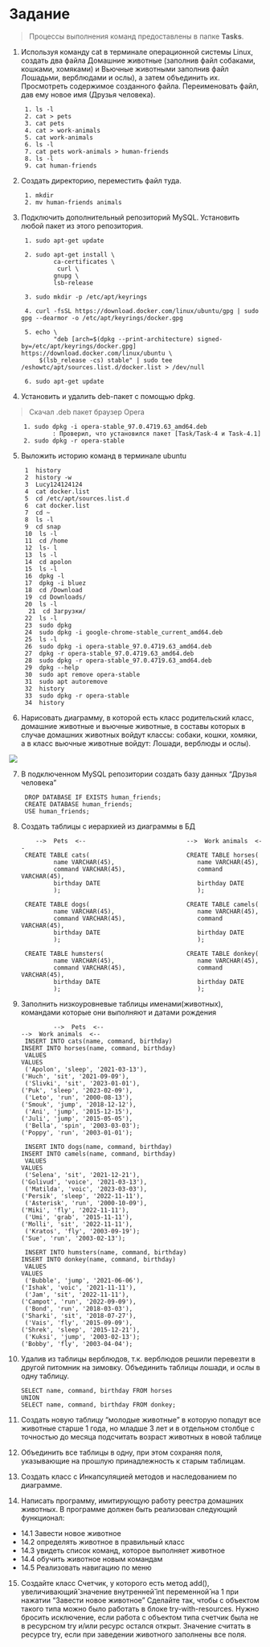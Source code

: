 # Задание
> Процессы выполнения команд предоставлены в папке **Tasks**.

1. Используя команду cat в терминале операционной системы Linux, создать
два файла Домашние животные (заполнив файл собаками, кошками,
хомяками) и Вьючные животными заполнив файл Лошадьми, верблюдами и
ослы), а затем объединить их. Просмотреть содержимое созданного файла.
Переименовать файл, дав ему новое имя (Друзья человека).
        
        1. ls -l
        2. cat > pets
        3. cat pets
        4. cat > work-animals
        5. cat work-animals
        6. ls -l
        7. cat pets work-animals > human-friends
        8. ls -l
        9. cat human-friends

2. Создать директорию, переместить файл туда.

        1. mkdir 
        2. mv human-friends animals

3. Подключить дополнительный репозиторий MySQL. Установить любой пакет
из этого репозитория.

        1. sudo apt-get update
        
        2. sudo apt-get install \
    	 		ca-certificates \
    			 curl \
    	 		gnupg \
    	 		lsb-release
 	
        3. sudo mkdir -p /etc/apt/keyrings
 	
        4. curl -fsSL https://download.docker.com/linux/ubuntu/gpg | sudo gpg --dearmor -o /etc/apt/keyrings/docker.gpg 
        
        5. echo \
                "deb [arch=$(dpkg --print-architecture) signed-by=/etc/apt/keyrings/docker.gpg] https://download.docker.com/linux/ubuntu \
  	        $(lsb_release -cs) stable" | sudo tee /eshowtc/apt/sources.list.d/docker.list > /dev/null
        
        6. sudo apt-get update


4. Установить и удалить deb-пакет с помощью dpkg.
> Скачал .deb пакет браузер Opera
        
        1. sudo dpkg -i opera-stable_97.0.4719.63_amd64.deb 
                : Проверил, что установился пакет [Task/Task-4 и Task-4.1]
        2. sudo dpkg -r opera-stable


5. Выложить историю команд в терминале ubuntu
        
        1  history
        2  history -w
        3  Lucy124124124
        4  cat docker.list
        5  cd /etc/apt/sources.list.d
        6  cat docker.list
        7  cd ~
        8  ls -l
        9  cd snap
        10  ls -l
        11  cd /home
        12  ls- l
        13  ls -l
        14  cd apolon
        15  ls -l
        16  dpkg -l
        17  dpkg -i bluez
        18  cd /Download
        19  cd Downloads/
        20  ls -l
         21  cd Загрузки/
        22  ls -l
        23  sudo dpkg
        24  sudo dpkg -i google-chrome-stable_current_amd64.deb
        25  ls -l
        26  sudo dpkg -i opera-stable_97.0.4719.63_amd64.deb
        27  dpkg -r opera-stable_97.0.4719.63_amd64.deb
        28  sudo dpkg -r opera-stable_97.0.4719.63_amd64.deb
        29  dpkg --help
        30  sudo apt remove opera-stable
        31  sudo apt autoremove
        32  history 
        33  sudo dpkg -r opera-stable
        34  history

6. Нарисовать диаграмму, в которой есть класс родительский класс, домашние
животные и вьючные животные, в составы которых в случае домашних
животных войдут классы: собаки, кошки, хомяки, а в класс вьючные животные
войдут: Лошади, верблюды и ослы).

![](https://raw.githubusercontent.com/CallistoD/Final_Task_10.04.23/main/Tasks/Task-6.jpg)

7. В подключенном MySQL репозитории создать базу данных “Друзья
человека”

        DROP DATABASE IF EXISTS human_friends; 
        CREATE DATABASE human_friends; 
        USE human_friends;
        
8. Создать таблицы с иерархией из диаграммы в БД
        
           -->  Pets  <--                            -->  Work animals  <--
        CREATE TABLE cats(                           CREATE TABLE horses(
                name VARCHAR(45),                       name VARCHAR(45),
                command VARCHAR(45),                    command VARCHAR(45),
                birthday DATE                           birthday DATE
                );                                      );
                
        CREATE TABLE dogs(                           CREATE TABLE camels(
                name VARCHAR(45),                       name VARCHAR(45),
                command VARCHAR(45),                    command VARCHAR(45),
                birthday DATE                           birthday DATE
                );                                      );
                
        CREATE TABLE humsters(                       CREATE TABLE donkey(
                name VARCHAR(45),                       name VARCHAR(45),
                command VARCHAR(45),                    command VARCHAR(45),
                birthday DATE                           birthday DATE
                );                                      );
                
9. Заполнить низкоуровневые таблицы именами(животных), командами
которые они выполняют и датами рождения
 
                -->  Pets  <--                                                  -->  Work animals  <--
        INSERT INTO cats(name, command, birthday)                       INSERT INTO horses(name, command, birthday)
        VALUES                                                          VALUES
        ('Apolon', 'sleep', '2021-03-13'),                              ('Huch', 'sit', '2021-09-09'),
        ('Slivki', 'sit', '2023-01-01'),                                ('Puk', 'sleep', '2023-02-09'),
        ('Leto', 'run', '2000-08-13'),                                  ('Smouk', 'jump', '2018-12-12'),
        ('Ani', 'jump', '2015-12-15'),                                  ('Juli', 'jump', '2015-05-05'),
        ('Bella', 'spin', '2003-03-03');                                ('Poppy', 'run', '2003-01-01');
        
        INSERT INTO dogs(name, command, birthday)                       INSERT INTO camels(name, command, birthday)
        VALUES                                                          VALUES
        ('Selena', 'sit', '2021-12-21'),                                ('Golivud', 'voice', '2021-03-13'),
        ('Matilda', 'voic', '2023-03-03'),                              ('Persik', 'sleep', '2022-11-11'),
        ('Asterisk', 'run', '2000-10-09'),                              ('Miki', 'fly', '2022-11-11'),
        ('Umi', 'grab', '2015-11-11'),                                  ('Molli', 'sit', '2022-11-11'),
        ('Kratos', 'fly', '2003-09-19');                                ('Sue', 'run', '2003-02-13');

        INSERT INTO humsters(name, command, birthday)                   INSERT INTO donkey(name, command, birthday)
        VALUES                                                          VALUES
        ('Bubble', 'jump', '2021-06-06'),                               ('Ishak', 'voic', '2021-11-11'),
        ('Jam', 'sit', '2022-11-11'),                                   ('Campot', 'run', '2022-09-09'),
        ('Bond', 'run', '2018-03-03'),                                  ('Sharki', 'sit', '2018-07-27'),
        ('Vais', 'fly', '2015-09-09'),                                  ('Shrek', 'sleep', '2015-12-21'),
        ('Kuksi', 'jump', '2003-02-13');                                ('Bobby', 'fly', '2003-04-04');

10. Удалив из таблицы верблюдов, т.к. верблюдов решили перевезти в другой
питомник на зимовку. Объединить таблицы лошади, и ослы в одну таблицу.

        SELECT name, command, birthday FROM horses
        UNION
        SELECT name, command, birthday FROM donkey; 

11. Создать новую таблицу “молодые животные” в которую попадут все
животные старше 1 года, но младше 3 лет и в отдельном столбце с точностью
до месяца подсчитать возраст животных в новой таблице

12. Объединить все таблицы в одну, при этом сохраняя поля, указывающие на
прошлую принадлежность к старым таблицам.

13. Создать класс с Инкапсуляцией методов и наследованием по диаграмме.

14. Написать программу, имитирующую работу реестра домашних животных.
В программе должен быть реализован следующий функционал:
* 14.1 Завести новое животное
* 14.2 определять животное в правильный класс
* 14.3 увидеть список команд, которое выполняет животное
* 14.4 обучить животное новым командам
* 14.5 Реализовать навигацию по меню

15. Создайте класс Счетчик, у которого есть метод add(), увеличивающий̆
значение внутренней̆ int переменной̆ на 1 при нажатии “Завести новое
животное” Сделайте так, чтобы с объектом такого типа можно было работать в
блоке try-with-resources. Нужно бросить исключение, если работа с объектом
типа счетчик была не в ресурсном try и/или ресурс остался открыт. Значение
считать в ресурсе try, если при заведении животного заполнены все поля.
